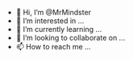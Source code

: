 - 👋 Hi, I’m @MrMindster
- 👀 I’m interested in ...
- 🌱 I’m currently learning ...
- 💞️ I’m looking to collaborate on ...
- 📫 How to reach me ...

<!---
MrMindster/MrMindster is a ✨ special ✨ repository because its `README.md` (this file) appears on your GitHub profile.
You can click the Preview link to take a look at your changes.
--->
